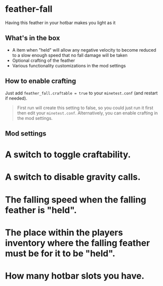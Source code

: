 # feather-fall

Having this feather in your hotbar makes you light as it

## What's in the box

- A item when "held" will allow any negative velocity to become reduced to a slow enough speed that no fall damage will be taken
- Optional crafting of the feather
- Various functionality customizations in the mod settings

## How to enable crafting

Just add `feather_fall.craftable = true` to your `minetest.conf` (and restart if needed).

> First run will create this setting to false, so you could just run it first then edit your `minetest.conf`.
> Alternatively, you can enable crafting in the mod settings.

## Mod settings

# A switch to toggle craftability.
# A switch to disable gravity calls.
# The falling speed when the falling feather is "held".
# The place within the players inventory where the falling feather must be for it to be "held".
# How many hotbar slots you have.
